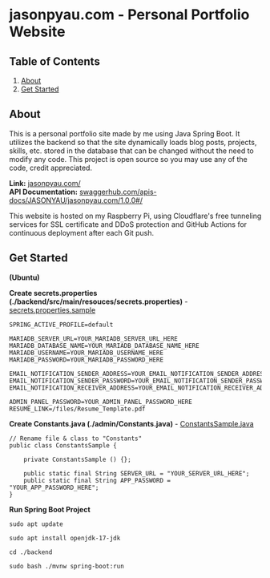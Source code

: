 # jasonpyau.com - Personal Portfolio Website

## Table of Contents
<ol>
  <li><a href="#about">About</a></li>
  <li><a href="#get-started">Get Started</a></li>
</ol>


## About
This is a personal portfolio site made by me using Java Spring Boot. It utilizes the backend so that the site dynamically loads blog posts, projects, skills, etc. stored in the database that can be changed without the need to modify any code. This project is open source so you may use any of the code, credit appreciated. 

**Link:** <a href="https://jasonpyau.com">jasonpyau.com/</a>
<br>
**API Documentation:** <a href="https://app.swaggerhub.com/apis-docs/JASONYAU/jasonpyau.com/1.0.0#/">swaggerhub.com/apis-docs/JASONYAU/jasonpyau.com/1.0.0#/</a>

This website is hosted on my Raspberry Pi, using Cloudflare's free tunneling services for SSL certificate and DDoS protection and GitHub Actions for continuous deployment after each Git push.


## Get Started
**(Ubuntu)**

**Create secrets.properties (./backend/src/main/resouces/secrets.properties)** -
<a href="https://github.com/jasonpyau/jasonpyau.com/blob/main/backend/src/main/resources/secrets.properties.sample">secrets.properties.sample</a>

```
SPRING_ACTIVE_PROFILE=default

MARIADB_SERVER_URL=YOUR_MARIADB_SERVER_URL_HERE
MARIADB_DATABASE_NAME=YOUR_MARIADB_DATABASE_NAME_HERE
MARIADB_USERNAME=YOUR_MARIADB_USERNAME_HERE
MARIADB_PASSWORD=YOUR_MARIADB_PASSWORD_HERE

EMAIL_NOTIFICATION_SENDER_ADDRESS=YOUR_EMAIL_NOTIFICATION_SENDER_ADDRESS_HERE
EMAIL_NOTIFICATION_SENDER_PASSWORD=YOUR_EMAIL_NOTIFICATION_SENDER_PASSWORD_HERE
EMAIL_NOTIFICATION_RECEIVER_ADDRESS=YOUR_EMAIL_NOTIFICATION_RECEIVER_ADDRESS_HERE

ADMIN_PANEL_PASSWORD=YOUR_ADMIN_PANEL_PASSWORD_HERE
RESUME_LINK=/files/Resume_Template.pdf
```

**Create Constants.java (./admin/Constants.java)** -
<a href="https://github.com/jasonpyau/jasonpyau.com/blob/main/admin/ConstantsSample.java">ConstantsSample.java</a>
```
// Rename file & class to "Constants"
public class ConstantsSample {
    
    private ConstantsSample () {};

    public static final String SERVER_URL = "YOUR_SERVER_URL_HERE";
    public static final String APP_PASSWORD = "YOUR_APP_PASSWORD_HERE";
}
```

**Run Spring Boot Project**
```
sudo apt update

sudo apt install openjdk-17-jdk

cd ./backend

sudo bash ./mvnw spring-boot:run
```
